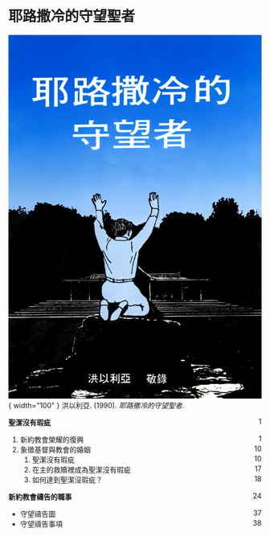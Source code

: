 # 耶路撒冷的守望聖者
![](../images/cover/耶路撒冷的守望聖者.webp){ width="100" }
洪以利亞. (1990). *耶路撒冷的守望聖者*.

**聖潔沒有瑕疵** <span style="float: right;">1</span>

1. 新約教會榮耀的復興 <span style="float: right;">1</span>
1. 象徵基督與教會的婚姻 <span style="float: right;">10</span>
    1. 聖潔沒有瑕疵 <span style="float: right;">10</span>
    1. 在主的救贖裡成為聖潔沒有瑕疵 <span style="float: right;">17</span>
    1. 如何達到聖潔沒瑕疵？ <span style="float: right;">18</span>

**新約教會禱告的職事** <span style="float: right;">24</span>

* 守望禱告圖 <span style="float: right;">37</span>
* 守望禱告事項 <span style="float: right;">38</span>
